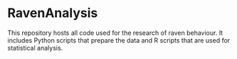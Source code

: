 # RavenAnalysis
This repository hosts all code used for the research of raven behaviour. It includes Python scripts that prepare the data and R scripts that are used for statistical analysis.
